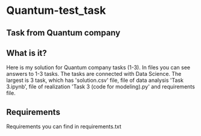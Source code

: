 # Quantum-test_task
Task from Quantum company
-------------------------------
What is it?
-------------------------------
Here is my solution for Quantum company tasks (1-3). In files you can see answers to 1-3 tasks. The tasks are connected with Data Science.
The largest is 3 task, which has 'solution.csv' file, file of data analysis 'Task 3.ipynb', file of realization 'Task 3 (code for modeling).py' and 
requirements file.

Requirements
-------------------------------
Requirements you can find in requirements.txt
